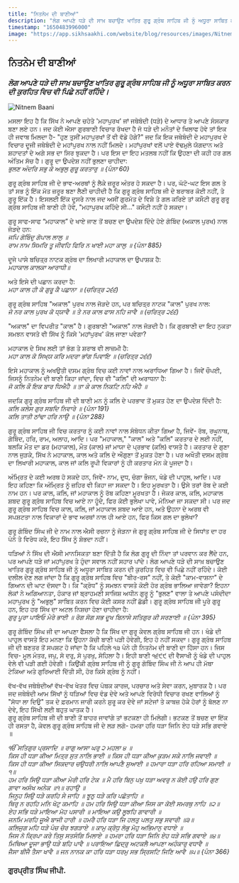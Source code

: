 ```yaml
---
title: "ਨਿਤਨੇਮ ਦੀ ਬਾਣੀਆਂ"
description: "ਲੋਗ ਆਪਣੇ ਧੜੇ ਦੀ ਸਾਖ਼ ਬਚਾਉਣ ਖਾਤਿਰ ਗੁਰੂ ਗ੍ਰੰਥ ਸਾਹਿਬ ਜੀ ਨੂੰ ਅਧੂਰਾ ਸਾਬਿਤ ਕਰਨ ਦੀ ਕੁਰਹਿਤ ਵਿਚ ਵੀ ਪਿਛੇ ਨਹੀਂ ਰਹਿੰਦੇ।"
timestamp: "1650483996000"
image: "https://app.sikhsaakhi.com/website/blog/resources/images/NitnemBaani.jpg"
---
```


## ਨਿਤਨੇਮ ਦੀ ਬਾਣੀਆਂ

### _ਲੋਗ ਆਪਣੇ ਧੜੇ ਦੀ ਸਾਖ਼ ਬਚਾਉਣ ਖਾਤਿਰ ਗੁਰੂ ਗ੍ਰੰਥ ਸਾਹਿਬ ਜੀ ਨੂੰ ਅਧੂਰਾ ਸਾਬਿਤ ਕਰਨ ਦੀ ਕੁਰਹਿਤ ਵਿਚ ਵੀ ਪਿਛੇ ਨਹੀਂ ਰਹਿੰਦੇ।_

![Nitnem Baani](https://app.sikhsaakhi.com/website/blog/resources/images/NitnemBaani.jpg)


ਮਸਲਾ ਇਹ ਹੈ ਕਿ ਸਿੱਖ ਨੇ ਆਪਣੇ ਚਹੇਤੇ 'ਮਹਾਪੁਰਖ' ਜਾਂ ਜਥੇਬੰਦੀ (ਧੜੇ) ਦੇ ਆਧਾਰ ਤੇ ਆਪਣੇ ਸੰਸਕਾਰ ਬਣਾ ਲਏ ਹਨ। ਜਦ ਕੋਈ ਐਸਾ ਗੁਰਬਾਣੀ ਵਿਚਾਰ ਰੱਖਦਾ ਹੈ ਜੋ ਧੜੇ ਦੀ ਮਨੌਤਾਂ ਦੇ ਖਿਲਾਫ ਹੋਵੇ ਤਾਂ ਇਕ ਹੀ ਜਵਾਬ ਮਿਲਦਾ ਹੈ- "ਹੁਣ ਤੁਸੀਂ ਮਹਾਪੁਰਖਾਂ ਤੋਂ ਵੀ ਵੱਡੇ ਹੋਗੇ?" ਜਦ ਕਿ ਇਕ ਜਥੇਬੰਦੀ ਦੇ ਮਹਾਪੁਰਖ ਦੇ ਵਿਚਾਰ ਦੂਜੀ ਜਥੇਬੰਦੀ ਦੇ ਮਹਾਂਪੁਰਖ ਨਾਲ ਨਹੀਂ ਮਿਲਦੇ। ਮਹਾਂਪੁਰਖਾਂ ਵਲੋਂ ਪਾਏ ਵੱਢਮੁਲੇ ਯੋਗਦਾਨ ਅਤੇ ਸ਼ਹਾਦਤਾਂ ਦੇ ਅਗੇ ਸਭ ਦਾ ਸਿਰ ਝੁਕਦਾ ਹੈ। ਪਰ ਇਸ ਦਾ ਇਹ ਮਤਲਬ ਨਹੀਂ ਕਿ ਉਹਣਾ ਦੀ ਕਹੀ ਹਰ ਗਲ ਅੰਤਿਮ ਸੱਚ ਹੈ। ਗੁਰੂ ਦਾ ਉਪਦੇਸ਼ ਨਹੀਂ ਭੁਲਣਾ ਚਾਹੀਦਾ:  
_ਭੁਲਣ ਅੰਦਰਿ ਸਭੁ ਕੋ ਅਭੁਲੁ ਗੁਰੂ ਕਰਤਾਰੁ ॥ {ਪੰਨਾ 60}_ 

ਗੁਰੂ ਗ੍ਰੰਥ ਸਾਹਿਬ ਜੀ ਦੇ ਭਾਵ-ਅਰਥਾਂ ਨੂੰ ਲੈਕੇ ਜ਼ਰੂਰ ਅੰਤਰ ਹੋ ਸਕਦਾ ਹੈ। ਪਰ, ਘੱਟੋ-ਘਟ ਇਸ ਗਲ ਤੇ ਤਾਂ ਸਭ ਨੂੰ ਇੱਕ ਮੱਤ ਜ਼ਰੂਰ ਬਣਾ ਲੈਣੀ ਚਾਹੀਦੀ ਹੈ ਕਿ ਗੁਰੂ ਗ੍ਰੰਥ ਸਾਹਿਬ ਜੀ ਦੇ ਬਰਾਬਰ ਕੋਈ ਨਹੀਂ, ਤੇ ਗੂਰੂ ਇੱਕ ਹੈ। ਇਸਲਈ ਇੱਕ ਦੂਸਰੇ ਨਾਲ ਜਦ ਅਸੀਂ ਗੁਰਮੱਤ ਦੇ ਵਿਸ਼ੇ ਤੇ ਗਲ ਕਰਿਏ ਤਾਂ ਕਸੌਟੀ ਗੁਰੂ ਗੁਰੂ ਗ੍ਰੰਥ ਸਾਹਿਬ ਜੀ ਬਾਣੀ ਹੀ ਹੋਵੇ, "ਮਹਾਪੁਰਖ ਕਹਿੰਦੇ ਸੀ..." ਕਸੌਟੀ ਨਹੀਂ ਹੋ ਸਕਦਾ।  

ਗੁਰੂ ਸਾਫ-ਸਾਫ “ਮਹਾਕਾਲ” ਦੇ ਖਾਏ ਜਾਣ ਤੋਂ ਬਚਣ ਦਾ ਉਪਦੇਸ਼ ਦਿੰਦੇ ਹੋਏ ਗੋਬਿੰਦ (ਅਕਾਲ ਪੁਰਖ) ਨਾਲ ਜੋੜਦੇ ਹਨ:  
_ਜਪਿ ਗੋਬਿੰਦੁ ਗੋਪਾਲ ਲਾਲੁ ॥_   
_ਰਾਮ ਨਾਮ ਸਿਮਰਿ ਤੂ ਜੀਵਹਿ ਫਿਰਿ ਨ ਖਾਈ ਮਹਾ ਕਾਲੁ ॥ {ਪੰਨਾ 885}_  

ਦੂਜੇ ਪਾਸੇ ਬਚਿਤ੍ਰ ਨਾਟਕ ਗ੍ਰੰਥ ਦਾ ਲਿਖਾਰੀ ਮਹਾਕਾਲ ਦਾ ਉਪਾਸ਼ਕ ਹੈ:  
_ਮਹਾਕਾਲ ਕਾਲਕਾ ਆਰਾਧੀ॥_

ਅਤੇ ਇਸੇ ਦੀ ਪਛਾਨ ਕਰਦਾ ਹੈ:  
_ਮਹਾ ਕਾਲ ਹੀ ਕੋ ਗੁਰੂ ਕੈ ਪਛਾਨਾ ॥ (ਚਰਿਤ੍ਰ ੨੬੬)_  

ਗੁਰੂ ਗ੍ਰੰਥ ਸਾਹਿਬ "ਅਕਾਲ" ਪੁਰਖ ਨਾਲ ਜੋੜਦੇ ਹਨ, ਪਰ ਬਚਿਤ੍ਰ ਨਾਟਕ "ਕਾਲ" ਪੁਰਖ ਨਾਲ:  
_ਜੇ ਨਰ ਕਾਲ ਪੁਰਖ ਕੋ ਧ੍ਯਾਵੈ ॥ ਤੇ ਨਰ ਕਾਲ ਫਾਸ ਨਹਿ ਜਾਵੈ ॥ (ਚਰਿਤ੍ਰ ੨੬੬)_

"ਅਕਾਲ" ਦਾ ਵਿਪਰੀਤ "ਕਾਲ" ਹੈ। ਗੁਰਬਾਣੀ "ਅਕਾਲ" ਨਾਲ ਜੋੜਦੀ ਹੈ। ਕਿ ਗੁਰਬਾਣੀ ਦਾ ਇਹ ਨੁਕਤਾ ਸਮਝਨ ਵਾਸਤੇ ਵੀ ਸਿੱਖ ਨੂੰ ਕਿਸੇ 'ਮਹਾਂਪੁਰਖ' ਕੋਲ ਜਾਣਾ ਪਵੇਗਾ?

ਮਹਾਕਾਲ ਦੇ ਸਿਖ ਲਈ ਤਾਂ ਭੰਗ ਤੇ ਸ਼ਰਾਬ ਵੀ ਲਾਜ਼ਮੀ ਹੈ:  
_ਮਹਾ ਕਾਲ ਕੋ ਸਿਖ੍ਯ ਕਰਿ ਮਦਰਾ ਭਾਂਗ ਪਿਵਾਇ ॥ (ਚਰਿਤ੍ਰ ੨੬੬)_  

ਇਸੇ ਮਹਾਕਾਲ ਨੂੰ ਅਖਉਤੀ ਦਸਮ ਗ੍ਰੰਥ ਵਿਚ ਕਈ ਨਾਵਾਂ ਨਾਲ ਅਰਾਧਿਆ ਗਿਆ ਹੈ। ਜਿਵੇਂ ਚੌਪਈ, ਜਿਸਨੂੰ ਨਿਤਨੇਮ ਦੀ ਬਾਣੀ ਕਿਹਾ ਜਾਂਦਾ, ਵਿਚ ਵੀ "ਕਲਿ" ਦੀ ਅਰਾਧਨਾ ਹੈ:  
_ਜੋ ਕਲਿ ਕੌ ਇਕ ਬਾਰ ਧਿਐਹੈ ॥ ਤਾ ਕੇ ਕਾਲ ਨਿਕਟਿ ਨਹਿ ਐਹੈ ॥_   

ਜਦਕਿ ਗੁਰੂ ਗ੍ਰੰਥ ਸਾਹਿਬ ਜੀ ਦੀ ਬਾਣੀ ਮਨ ਨੂੰ ਕਲਿ ਦੇ ਪਰਭਾਵ ਤੋਂ ਮੁਕਤ ਹੋਣ ਦਾ ਉਪਦੇਸ਼ ਦਿੰਦੀ ਹੈ:  
_ਕਲਿ ਕਲੇਸ ਗੁਰ ਸਬਦਿ ਨਿਵਾਰੇ ॥ {ਪੰਨਾ 191}_  
_ਕਲਿ ਤਾਤੀ ਠਾਂਢਾ ਹਰਿ ਨਾਉ ॥ {ਪੰਨਾ 288}_

ਗੁਰੂ ਗ੍ਰੰਥ ਸਾਹਿਬ ਜੀ ਵਿਚ ਕਰਤਾਰ ਨੂੰ ਕਈ ਨਾਵਾਂ ਨਾਲ ਸੰਬੋਧਨ ਕੀਤਾ ਗਿਆ ਹੈ, ਜਿਵੇਂ- ਰੱਬ, ਰਘੂਨਾਥ, ਗੋਬਿੰਦ, ਹਰਿ, ਰਾਮ, ਅਲਾਹ, ਆਦਿ। ਪਰ "ਮਹਾਕਾਲ," "ਕਾਲ" ਅਤੇ "ਕਲਿ" ਕਰਤਾਰ ਦੇ ਲਈ ਨਹੀਂ, ਬਲਕਿ ਮੌਤ ਦਾ ਡਰ (ਮਹਾਕਾਲ), ਮੌਤ (ਕਾਲ) ਜਾਂ ਮਾਯਾ ਦੇ ਪ੍ਰਭਾਵ (ਕਲਿ) ਵਾਸਤੇ ਹੈ। ਕਰਤਾਰ ਦੇ ਗੁਣਾ ਨਾਲ ਜੁੜਕੇ, ਸਿੱਖ ਨੇ ਮਹਾਕਾਲ, ਕਾਲ ਅਤੇ ਕਲਿ ਦੇ ਔਗੁਣਾ ਤੋਂ ਮੁਕਤ ਹੋਣਾ ਹੈ। ਪਰ ਅਖੌਤੀ ਦਸਮ ਗ੍ਰੰਥ ਦਾ ਲਿਖਾਰੀ ਮਹਾਕਾਲ, ਕਾਲ ਜਾਂ ਕਲਿ ਰੂਪੀ ਵਿਕਾਰਾਂ ਨੂੰ ਹੀ ਕਰਤਾਰ ਮੰਨ ਕੇ ਪੂਜਦਾ ਹੈ।  

ਅੰਮ੍ਰਿਤ ਦੇ ਕਈ ਅਰਥ ਹੋ ਸਕਦੇ ਹਨ, ਜਿਵੇਂ- ਨਾਮ, ਦੁਧ, ਚੰਗਾ ਭੌਜਨ, ਖੰਡੇ ਦੀ ਪਾਹੁਲ, ਆਦਿ। ਪਰ ਇਹ ਕਹਿਣਾ ਕਿ ਅੰਮ੍ਰਿਤ ਨੂੰ ਜ਼ਹਿਰ ਵੀ ਕਿਹਾ ਜਾ ਸਕਦਾ ਹੈ। ਇਹ ਮੂਰਖਤਾ ਹੈ। ਉਸੇ ਤਰਾਂ ਰੱਬ ਦੇ ਕਈ ਨਾਮ ਹਨ। ਪਰ ਕਾਲ, ਕਲਿ, ਜਾਂ ਮਹਾਕਾਲ ਨੂੰ ਰੱਬ ਕਹਿਣਾ ਮੂਰਖਤਾ ਹੈ। ਜੇਕਰ ਕਾਲ, ਕਲਿ, ਮਹਾਕਾਲ ਸ਼ਬਦ ਗੁਰੂ ਗ੍ਰੰਥ ਸਾਹਿਬ ਵਿਚ ਆਏ ਨਾ ਹੂੰਦੇ, ਫਿਰ ਕੋਈ ਭੁਲੇਖਾ ਪਾਵੇ, ਮੰਨਿਆ ਜਾ ਸਕਦਾ ਸੀ। ਪਰ ਜਦ ਗੁਰੂ ਗ੍ਰੰਥ ਸਾਹਿਬ ਵਿਚ ਕਾਲ, ਕਲਿ, ਜਾਂ ਮਹਾਕਾਲ ਸ਼ਬਦ ਆਏ ਹਨ, ਅਤੇ ਉਹਨਾ ਦੇ ਅਰਥ ਵੀ ਸਪਸ਼ਟਤਾ ਨਾਲ ਵਿਕਾਰਾਂ ਦੇ ਭਾਵ ਅਰਥਾਂ ਨਾਲ ਹੀ ਆਏ ਹਨ, ਫਿਰ ਕਿਸ ਗਲ ਦਾ ਭੁਲੇਖਾ?

ਗੁਰੂ ਗੋਬਿੰਦ ਸਿੰਘ ਜੀ ਦੇ ਨਾਮ ਨਾਲ ਐਸੀ ਰਚਨਾ ਨੂੰ ਜੋੜਨਾ ਜੋ ਗੁਰੂ ਗ੍ਰੰਥ ਸਾਹਿਬ ਜੀ ਦੇ ਸਿਧਾਂਤ ਦਾ ਹਰ ਪੰਨੇ ਤੇ ਵਿਰੋਧ ਕਰੇ, ਇਹ ਸਿੱਖ ਨੂੰ ਸ਼ੋਭਦਾ ਨਹੀਂ।   

ਧੜਿਆਂ ਨੇ ਸਿੱਖ ਦੀ ਐਸੀ ਮਾਨਸਿਕਤਾ ਬਣਾ ਦਿੱਤੀ ਹੈ ਕਿ ਲੋਗ ਗੁਰੂ ਦੀ ਨਿੰਦਾ ਤਾਂ ਪਰਵਾਨ ਕਰ ਲੈਂਦੇ ਹਨ, ਪਰ ਆਪਣੇ ਧੜੇ ਜਾਂ ਮਹਾਂਪੁਰਖ ਤੇ ਹੁੰਦਾ ਸਵਾਲ ਨਹੀਂ ਸਹਾਰ ਪਾਂਦੇ। ਲੋਗ ਆਪਣੇ ਧੜੇ ਦੀ ਸਾਖ਼ ਬਚਾਉਣ ਖਾਤਿਰ ਗੁਰੂ ਗ੍ਰੰਥ ਸਾਹਿਬ ਜੀ ਨੂੰ ਅਧੂਰਾ ਸਾਬਿਤ ਕਰਨ ਦੀ ਕੁਰਹਿਤ ਵਿਚ ਵੀ ਪਿਛੇ ਨਹੀਂ ਰਹਿੰਦੇ। ਕੋਈ ਦਲੀਲ ਦੇਣ ਲਗ ਜਾਂਦਾ ਹੈ ਕਿ ਗੁਰੂ ਗ੍ਰੰਥ ਸਾਹਿਬ ਵਿਚ "ਬੀਰ-ਰਸ" ਨਹੀਂ, ਤੇ ਕੋਈ "ਕਾਮ-ਵਾਸ਼ਨਾ" ਦੇ ਗਿਆਨ ਦੀ ਘਾਟ ਦੱਸਦਾ ਹੈ। ਕਿ "ਕ੍ਰੋਧ" ਨੂੰ ਸਮਝਨ ਵਾਸਤੇ ਕੋਈ ਹੋਰ ਗ੍ਰੰਥ ਭਾਲਿਆ ਜਾਵੇਗਾ? ਇਹਨਾ ਲੋਕਾਂ ਨੇ ਅਗਿਆਨਤਾ, ਹੰਕਾਰ ਜਾਂ ਬ੍ਰਾਹਮਣੀ ਸਾਜਿਸ਼ ਅਧੀਨ ਗੁਰੂ ਨੂੰ "ਭੁਲਣ" ਵਾਲਾ ਤੇ ਆਪਣੇ ਪਸੰਦੀਦਾ ਮਹਾਪੁਰਖ ਨੂੰ "ਅਭੁਲੁ" ਸਾਬਿਤ ਕਰਨ ਵਿਚ ਕੋਈ ਕਸਰ ਨਹੀਂ ਛੱਡੀ। ਗੁਰੂ ਗ੍ਰੰਥ ਸਾਹਿਬ ਜੀ ਪੂਰੇ ਗੁਰੂ ਹਨ, ਇਹ ਹਰ ਸਿੱਖ ਦਾ ਅਟਲ ਨਿਸ਼ਚਾ ਹੋਣਾ ਚਾਹੀਦਾ ਹੈ:  
_ਗੁਰੁ ਪੂਰਾ ਪਾਇਓ ਮੇਰੇ ਭਾਈ ॥ ਰੋਗ ਸੋਗ ਸਭ ਦੂਖ ਬਿਨਾਸੇ ਸਤਿਗੁਰ ਕੀ ਸਰਣਾਈ ॥ {ਪੰਨਾ 395}_  

ਗੁਰੂ ਗੋਬਿੰਦ ਸਿੰਘ ਜੀ ਦਾ ਆਪਣਾ ਫੈਸਲਾ ਹੈ ਕਿ ਸਿੱਖ ਦਾ ਗੁਰੂ ਕੇਵਲ ਗ੍ਰੰਥ ਸਾਹਿਬ ਜੀ ਹਨ। ਖੰਡੇ ਦੀ ਪਾਹੁਲ ਵਾਸਤੇ ਇਹ ਮਨਣਾ ਕਿ ਉਹਨਾ ਕੱਚੀ ਬਾਣੀ ਪੜੀ ਹੋਵੇਗੀ, ਇਹ ਹੋ ਨਹੀਂ ਸਕਦਾ। ਗੁਰੂ ਗ੍ਰੰਥ ਸਾਹਿਬ ਜੀ ਦੀ ਬਣਤਰ ਤੋਂ ਸਪਸ਼ਟ ਹੋ ਜਾਂਦਾ ਹੈ ਕਿ ਪਹਿਲੇ ੧੩ ਪੰਨੇ ਹੀ ਨਿਤਨੇਮ ਦੀ ਬਾਣੀ ਦਾ ਹਿੱਸਾ ਹਨ। ਜਿਸ ਵਿਚ- ਮੂਲ ਮੰਤਰ, ਜਪੁ, ਸੋ ਦਰੁ, ਸੋ ਪੁਰਖੁ, ਸੋਹਿਲਾ ਹੈ। ਇਹੀ ਬਾਣੀ ੧੬੯੯ ਦੀ ਵੈਸਾਖੀ ਨੂੰ ਖੰਡੇ ਦੀ ਪਾਹੁਲ ਵੇਲੇ ਵੀ ਪੜੀ ਗਈ ਹੋਵੇਗੀ। ਕਿਉਂਕੀ ਗ੍ਰੰਥ ਸਾਹਿਬ ਜੀ ਨੂੰ ਗੁਰੂ ਗੋਬਿੰਦ ਸਿੰਘ ਜੀ ਨੇ ਆਪ ਹੀ ਮੱਥਾ ਟੇਕਿਆ ਅਤੇ ਗੁਰਿਆਈ ਦਿੱਤੀ ਸੀ, ਹੋਰ ਕਿਸੇ ਗ੍ਰੰਥ ਨੂੰ ਨਹੀਂ।  

ਵੱਖ-ਵੱਖ ਜਥੇਬੰਦੀਆਂ ਵੱਖ-ਵੱਖ ਖੇਤਰ ਵਿਚ ਪੰਥਕ ਕਾਰਜ, ਪਰਚਾਰ ਅਤੇ ਸੇਵਾ ਕਰਨ, ਮੁਬਾਰਕ ਹੈ। ਪਰ ਜਦ ਜਥੇਬੰਦੀ ਆਮ ਸਿੱਖਾਂ ਨੂੰ ਧੜਿਆਂ ਵਿਚ ਵੰਡ ਦੇਵੇ ਅਤੇ ਆਪਣੇ ਵਿਰੋਧੀ ਵਿਚਾਰ ਰਖਣ ਵਾਲਿਆਂ ਨੂੰ "ਸੋਧਾ ਲਾ ਦਿਉ" ਤਕ ਦੇ ਫ਼ਰਮਾਨ ਜਾਰੀ ਕਰਨੇ ਸ਼ੁਰੂ ਕਰ ਦੇਵੇ ਜਾਂ ਸਟੇਜਾਂ ਤੇ ਕਾਬਜ਼ ਹੋਕੇ ਹੋਰਾਂ ਨੂੰ ਬੋਲਣ ਨਾ ਦੇਵੇ, ਇਹ ਸਿੱਖੀ ਲਈ ਬਹੁਤ ਘਾਤਕ ਹੈ।  
ਗੁਰੂ ਗ੍ਰੰਥ ਸਾਹਿਬ ਜੀ ਦੀ ਬਾਣੀ ਤੋਂ ਬਾਹਰ ਜਾਵਾਂਗੇ ਤਾਂ ਭਟਕਣਾ ਹੀ ਮਿਲੇਗੀ। ਭਟਕਣ ਤੋਂ ਬਚਣ ਦਾ ਇੱਕ ਹੀ ਰਸਤਾ ਹੈ, ਕੇਵਲ ਗੁਰੂ ਗ੍ਰੰਥ ਸਾਹਿਬ ਜੀ ਦੇ ਲੜ ਲਗੋ- ਹਮਰਾ ਹਰਿ ਧੜਾ ਜਿਨਿ ਏਹ ਧੜੇ ਸਭਿ ਗਵਾਏ ॥ 
   
_ੴ ਸਤਿਗੁਰ ਪ੍ਰਸਾਦਿ ॥ ਰਾਗੁ ਆਸਾ ਘਰੁ ੨ ਮਹਲਾ ੪ ॥_   
_ਕਿਸ ਹੀ ਧੜਾ ਕੀਆ ਮਿਤ੍ਰ ਸੁਤ ਨਾਲਿ ਭਾਈ ॥ ਕਿਸ ਹੀ ਧੜਾ ਕੀਆ ਕੁੜਮ ਸਕੇ ਨਾਲਿ ਜਵਾਈ ॥_   
_ਕਿਸ ਹੀ ਧੜਾ ਕੀਆ ਸਿਕਦਾਰ ਚਉਧਰੀ ਨਾਲਿ ਆਪਣੈ ਸੁਆਈ ॥ ਹਮਾਰਾ ਧੜਾ ਹਰਿ ਰਹਿਆ ਸਮਾਈ ॥੧॥_   
_ਹਮ ਹਰਿ ਸਿਉ ਧੜਾ ਕੀਆ ਮੇਰੀ ਹਰਿ ਟੇਕ ॥ ਮੈ ਹਰਿ ਬਿਨੁ ਪਖੁ ਧੜਾ ਅਵਰੁ ਨ ਕੋਈ ਹਉ ਹਰਿ ਗੁਣ ਗਾਵਾ ਅਸੰਖ ਅਨੇਕ ॥੧॥ ਰਹਾਉ ॥_   
_ਜਿਨ੍ਹ੍ਹ ਸਿਉ ਧੜੇ ਕਰਹਿ ਸੇ ਜਾਹਿ ॥ ਝੂਠੁ ਧੜੇ ਕਰਿ ਪਛੋਤਾਹਿ ॥_   
_ਥਿਰੁ ਨ ਰਹਹਿ ਮਨਿ ਖੋਟੁ ਕਮਾਹਿ ॥ ਹਮ ਹਰਿ ਸਿਉ ਧੜਾ ਕੀਆ ਜਿਸ ਕਾ ਕੋਈ ਸਮਰਥੁ ਨਾਹਿ ॥੨॥_   
_ਏਹ ਸਭਿ ਧੜੇ ਮਾਇਆ ਮੋਹ ਪਸਾਰੀ ॥ ਮਾਇਆ ਕਉ ਲੂਝਹਿ ਗਾਵਾਰੀ ॥_   
_ਜਨਮਿ ਮਰਹਿ ਜੂਐ ਬਾਜੀ ਹਾਰੀ ॥ ਹਮਰੈ ਹਰਿ ਧੜਾ ਜਿ ਹਲਤੁ ਪਲਤੁ ਸਭੁ ਸਵਾਰੀ ॥੩॥_   
_ਕਲਿਜੁਗ ਮਹਿ ਧੜੇ ਪੰਚ ਚੋਰ ਝਗੜਾਏ ॥ ਕਾਮੁ ਕ੍ਰੋਧੁ ਲੋਭੁ ਮੋਹੁ ਅਭਿਮਾਨੁ ਵਧਾਏ ॥_   
_ਜਿਸ ਨੋ ਕ੍ਰਿਪਾ ਕਰੇ ਤਿਸੁ ਸਤਸੰਗਿ ਮਿਲਾਏ ॥ ਹਮਰਾ ਹਰਿ ਧੜਾ ਜਿਨਿ ਏਹ ਧੜੇ ਸਭਿ ਗਵਾਏ ॥੪॥_   
_ਮਿਥਿਆ ਦੂਜਾ ਭਾਉ ਧੜੇ ਬਹਿ ਪਾਵੈ ॥ ਪਰਾਇਆ ਛਿਦ੍ਰੁ ਅਟਕਲੈ ਆਪਣਾ ਅਹੰਕਾਰੁ ਵਧਾਵੈ ॥_   
_ਜੈਸਾ ਬੀਜੈ ਤੈਸਾ ਖਾਵੈ ॥ ਜਨ ਨਾਨਕ ਕਾ ਹਰਿ ਧੜਾ ਧਰਮੁ ਸਭ ਸ੍ਰਿਸਟਿ ਜਿਣਿ ਆਵੈ ॥੫॥ {ਪੰਨਾ 366}_  



### ਗੁਰਪ੍ਰੀਤ ਸਿੰਘ ਜੀਪੀ.


